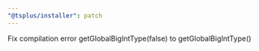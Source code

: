 ```yaml
---
"@tsplus/installer": patch
---
```


Fix compilation error getGlobalBigIntType(false) to getGlobalBigIntType()
